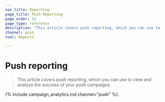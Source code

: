 ```yaml
---
nav_title: Reporting
page_title: Push Reporting
page_order: 21
page_type: reference
description: "This article covers push reporting, which you can use to view and analyze the success of your push campaigns."
channel: push
tool: Reports

---
```


# Push reporting

> This article covers push reporting, which you can use to view and analyze the success of your push campaigns.

{% include campaign_analytics.md channel="push" %}.

